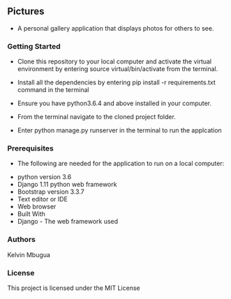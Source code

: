## Pictures
- A personal gallery application that displays photos for others to see.

### Getting Started
- Clone this repository to your local computer and activate the virtual environment by entering source virtual/bin/activate from the terminal.

- Install all the dependencies by entering pip install -r requirements.txt command in the terminal

- Ensure you have python3.6.4 and above installed in your computer.

- From the terminal navigate to the cloned project folder.

- Enter python manage.py runserver in the terminal to run the applcation



### Prerequisites
- The following are needed for the application to run on a local computer:

* python version 3.6
* Django 1.11 python web framework
* Bootstrap version 3.3.7
* Text editor or IDE
* Web browser
* Built With
* Django - The web framework used
### Authors
Kelvin Mbugua
### License
This project is licensed under the MIT License
